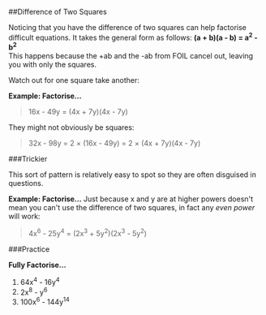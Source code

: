 ##Difference of Two Squares

Noticing that you have the difference of two squares can help factorise difficult equations. It takes the general form as follows:
**(a + b)(a - b) = a<sup>2</sup> - b<sup>2</sup>**  
This happens because the +ab and the -ab from FOIL cancel out, leaving you with only the squares.

Watch out for one square take another:

**Example: Factorise...**
>16x - 49y  =  (4x + 7y)(4x - 7y)

They might not obviously be squares:

>32x - 98y  = 2 × (16x - 49y)  =  2 × (4x + 7y)(4x - 7y)

###Trickier

This sort of pattern is relatively easy to spot so they are often disguised in questions.

**Example: Factorise...**
Just because x and y are at higher powers doesn't mean you can't use the difference of two squares, in fact any _even power_ will work:
> 4x<sup>6</sup> - 25y<sup>4</sup>  =  (2x<sup>3</sup> + 5y<sup>2</sup>)(2x<sup>3</sup> - 5y<sup>2</sup>)

###Practice

**Fully Factorise...**

1. 64x<sup>4</sup> - 16y<sup>4</sup>
2. 2x<sup>8</sup> - y<sup>6</sup>
3. 100x<sup>6</sup> - 144y<sup>14</sup>

